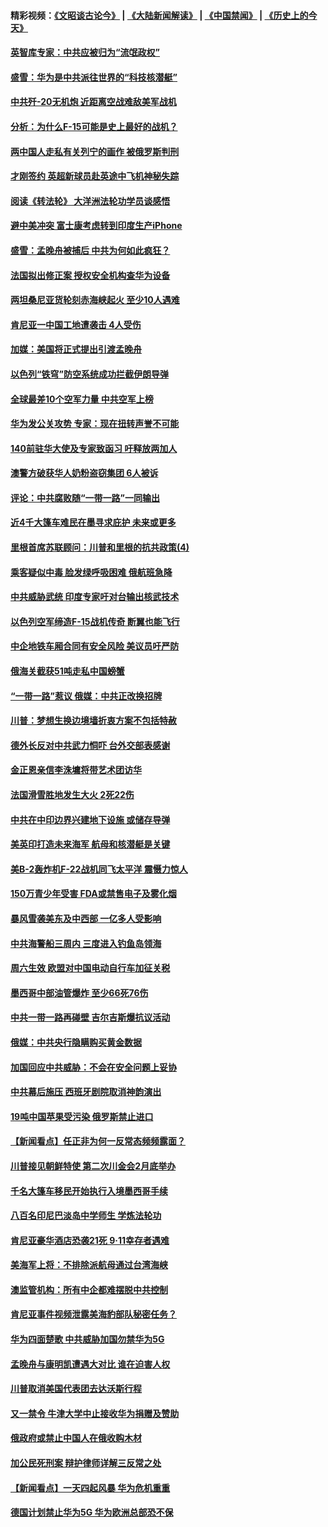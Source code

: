 #### 精彩视频：[《文昭谈古论今》](https://github.com/gfw-breaker/wenzhao/blob/master/README.md?t=01231830) | [《大陆新闻解读》](https://github.com/gfw-breaker/ntdtv-comedy/blob/master/README.md?t=01231830) | [《中国禁闻》](https://github.com/gfw-breaker/ntdtv-news/blob/master/README.md?t=01231830) | [《历史上的今天》](https://github.com/gfw-breaker/today-in-history/blob/master/README.md?t=01231830) 

#### [英智库专家：中共应被归为“流氓政权”](../pages/nsc418/n10996770.md?t=01231830) 

#### [盛雪：华为是中共派往世界的“科技核潜艇”](../pages/nsc418/n10994122.md?t=01231830) 

#### [中共歼-20无机炮 近距离空战难敌美军战机](../pages/nsc418/n10996027.md?t=01231830) 

#### [分析：为什么F-15可能是史上最好的战机？](../pages/nsc418/n10995667.md?t=01231830) 

#### [两中国人走私有关列宁的画作 被俄罗斯判刑](../pages/nsc418/n10992331.md?t=01231830) 

#### [才刚签约 英超新球员赴英途中飞机神秘失踪](../pages/nsc418/n10994679.md?t=01231830) 

#### [阅读《转法轮》 大洋洲法轮功学员谈感悟](../pages/nsc418/n10993844.md?t=01231830) 

#### [避中美冲突 富士康考虑转到印度生产iPhone](../pages/nsc418/n10994549.md?t=01231830) 

#### [盛雪：孟晚舟被捕后 中共为何如此疯狂？](../pages/nsc418/n10993513.md?t=01231830) 

#### [法国拟出修正案 授权安全机构查华为设备](../pages/nsc418/n10993863.md?t=01231830) 

#### [两坦桑尼亚货轮刻赤海峡起火 至少10人遇难](../pages/nsc418/n10994050.md?t=01231830) 

#### [肯尼亚一中国工地遭袭击 4人受伤](../pages/nsc418/n10993695.md?t=01231830) 

#### [加媒：美国将正式提出引渡孟晚舟](../pages/nsc418/n10993277.md?t=01231830) 

#### [以色列“铁穹”防空系统成功拦截伊朗导弹](../pages/nsc418/n10993330.md?t=01231830) 

#### [全球最差10个空军力量 中共空军上榜](../pages/nsc418/n10992493.md?t=01231830) 

#### [华为发公关攻势 专家：现在扭转声誉不可能](../pages/nsc418/n10992293.md?t=01231830) 

#### [140前驻华大使及专家致函习 吁释放两加人](../pages/nsc418/n10992390.md?t=01231830) 

#### [澳警方破获华人奶粉盗窃集团 6人被诉](../pages/nsc418/n10992238.md?t=01231830) 

#### [评论：中共腐败随“一带一路”一同输出](../pages/nsc418/n10992228.md?t=01231830) 

#### [近4千大篷车难民在墨寻求庇护 未来或更多](../pages/nsc418/n10991987.md?t=01231830) 

#### [里根首席苏联顾问：川普和里根的抗共政策(4)](../pages/nsc418/n10948163.md?t=01231830) 

#### [乘客疑似中毒 脸发绿呼吸困难 俄航班急降](../pages/nsc418/n10991551.md?t=01231830) 

#### [中共威胁武统 印度专家吁对台输出核武技术](../pages/nsc418/n10991334.md?t=01231830) 

#### [以色列空军缔造F-15战机传奇 断翼也能飞行](../pages/nsc418/n10990876.md?t=01231830) 

#### [中企地铁车厢合同有安全风险 美议员吁严防](../pages/nsc418/n10989908.md?t=01231830) 

#### [俄海关截获51吨走私中国螃蟹](../pages/nsc418/n10989902.md?t=01231830) 

#### [“一带一路”惹议 俄媒：中共正改换招牌](../pages/nsc418/n10989973.md?t=01231830) 

#### [川普：梦想生换边境墙折衷方案不包括特赦](../pages/nsc418/n10989992.md?t=01231830) 

#### [德外长反对中共武力恫吓 台外交部表感谢](../pages/nsc418/n10989626.md?t=01231830) 

#### [金正恩亲信李洙墉将带艺术团访华](../pages/nsc418/n10989769.md?t=01231830) 

#### [法国滑雪胜地发生大火 2死22伤](../pages/nsc418/n10989566.md?t=01231830) 

#### [中共在中印边界兴建地下设施 或储存导弹](../pages/nsc418/n10988979.md?t=01231830) 

#### [美英印打造未来海军 航母和核潜艇是关键](../pages/nsc418/n10940648.md?t=01231830) 

#### [美B-2轰炸机F-22战机同飞太平洋 震慑力惊人](../pages/nsc418/n10988582.md?t=01231830) 

#### [150万青少年受害 FDA或禁售电子及雾化烟](../pages/nsc418/n10988186.md?t=01231830) 

#### [暴风雪袭美东及中西部 一亿多人受影响](../pages/nsc418/n10988131.md?t=01231830) 

#### [中共海警船三周内 三度进入钓鱼岛领海](../pages/nsc418/n10987956.md?t=01231830) 

#### [周六生效 欧盟对中国电动自行车加征关税](../pages/nsc418/n10987637.md?t=01231830) 

#### [墨西哥中部油管爆炸 至少66死76伤](../pages/nsc418/n10986971.md?t=01231830) 

#### [中共一带一路再碰壁 吉尔吉斯爆抗议活动](../pages/nsc418/n10986292.md?t=01231830) 

#### [俄媒：中共央行隐瞒购买黄金数据](../pages/nsc418/n10986524.md?t=01231830) 

#### [加国回应中共威胁：不会在安全问题上妥协](../pages/nsc418/n10986394.md?t=01231830) 

#### [中共幕后施压 西班牙剧院取消神韵演出](../pages/nsc418/n10986035.md?t=01231830) 

#### [19吨中国苹果受污染 俄罗斯禁止进口](../pages/nsc418/n10986333.md?t=01231830) 

#### [【新闻看点】任正非为何一反常态频频露面？](../pages/nsc418/n10986037.md?t=01231830) 

#### [川普接见朝鲜特使 第二次川金会2月底举办](../pages/nsc418/n10986216.md?t=01231830) 

#### [千名大篷车移民开始执行入境墨西哥手续](../pages/nsc418/n10986204.md?t=01231830) 

#### [八百名印尼巴淡岛中学师生 学炼法轮功](../pages/nsc418/n10985542.md?t=01231830) 

#### [肯尼亚豪华酒店恐袭21死 9·11幸存者遇难](../pages/nsc418/n10985445.md?t=01231830) 

#### [美海军上将：不排除派航母通过台湾海峡](../pages/nsc418/n10984943.md?t=01231830) 

#### [澳监管机构：所有中企都难摆脱中共控制](../pages/nsc418/n10983591.md?t=01231830) 

#### [肯尼亚事件视频泄露美海豹部队秘密任务？](../pages/nsc418/n10984543.md?t=01231830) 

#### [华为四面楚歌 中共威胁加国勿禁华为5G](../pages/nsc418/n10983787.md?t=01231830) 

#### [孟晚舟与康明凯遭遇大对比 谁在迫害人权](../pages/nsc418/n10983804.md?t=01231830) 

#### [川普取消美国代表团去达沃斯行程](../pages/nsc418/n10983718.md?t=01231830) 

#### [又一禁令 牛津大学中止接收华为捐赠及赞助](../pages/nsc418/n10983708.md?t=01231830) 

#### [俄政府或禁止中国人在俄收购木材](../pages/nsc418/n10983547.md?t=01231830) 

#### [加公民死刑案 辩护律师详解三反常之处](../pages/nsc418/n10983300.md?t=01231830) 

#### [【新闻看点】一天四起风暴 华为危机重重](../pages/nsc418/n10983081.md?t=01231830) 

#### [德国计划禁止华为5G 华为欧洲总部恐不保](../pages/nsc418/n10982951.md?t=01231830) 

